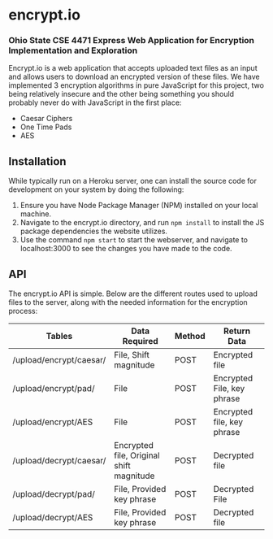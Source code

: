# encrypt.io
### Ohio State CSE 4471 Express Web Application for Encryption Implementation and Exploration

Encrypt.io is a web application that accepts uploaded text files as an input and allows users to download an encrypted version of these files. We have implemented 3 encryption algorithms in pure JavaScript for this project, two being relatively insecure and the other being something you should probably never do with JavaScript in the first place:

* Caesar Ciphers
* One Time Pads
* AES

## Installation

While typically run on a Heroku server, one can install the source code for development on your system by doing the following:
1. Ensure you have Node Package Manager (NPM) installed on your local machine.
2. Navigate to the encrypt.io directory, and run ```npm install``` to install the JS package dependencies the website utilizes.
3. Use the command ```npm start``` to start the webserver, and navigate to localhost:3000 to see the changes you have made to the code.

## API

The encrypt.io API is simple. Below are the different routes used to upload files to the server, along with the needed information for the encryption process:

| Tables|Data Required| Method|Return Data|
|---|---|---|---|
| /upload/encrypt/caesar/|File, Shift magnitude|POST|Encrypted file|
| /upload/encrypt/pad/|File|POST|Encrypted File, key phrase|
| /upload/encrypt/AES|File| POST|Encrypted file, key phrase|
| /upload/decrypt/caesar/|Encrypted file, Original shift magnitude|POST|Decrypted file|
| /upload/decrypt/pad/|File, Provided key phrase|POST|Decrypted File|
| /upload/decrypt/AES|File, Provided key phrase| POST|Decrypted file|
